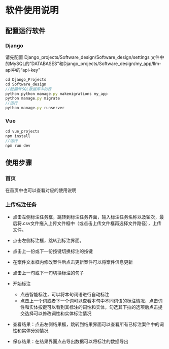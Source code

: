 # 软件使用说明

## 配置运行软件

### Django

请先配置 Django_projects/Software_design/Software_design/settings 文件中的MySQL的”DATABASES”和Django_projects/Software_design/my_app/llm-api中的“api-key”

```jsx
cd Django_Projects
cd Software_design
//配置MYSQL数据库中的表
python python manage.py makemigrations my_app
python manage.py migrate
//运行
python manage.py runserver
```

### Vue

```jsx
cd vue_projects
npm install
//运行
npm run dev
```

## 使用步骤

### 首页

在首页中也可以查看对应的使用说明

### 上传标注任务

- 点击左侧标注任务框，跳转到标注任务界面，输入标注任务名称以及轮次，最后将.csv文件拖入上传文件框中（或点击上传文件框再选择文件路径），上传文件。

- 点击左侧标注框，跳转到标注界面。

- 点击上一份或下一份按键切换标注的按键

- 在案件文本框内修改案件后点击更新案件可以将案件信息更新

- 点击上一句或下一句切换标注的句子

- 开始标注

  - 点击智能标注，可以将本句词语进行自动标注
  - 点击上一个词或者下一个词可以查看本句中不同词语的标注情况，点击词性和实体按键可以看到其标注的词性和实体，勾选其下拉的选项后点击提交选择可以修改词性和实体标注情况

- 查看结果：点击左侧结果框，跳转到结果界面可以查看所有已标注案件中的词性和实体分别情况

- 保存结果：在结果界面点击导出数据可以将标注的数据导出

  





### 



